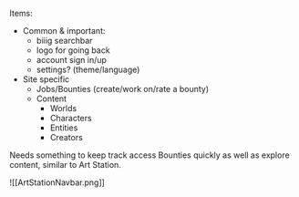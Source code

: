 Items:
- Common & important:
	- biiig searchbar
	- logo for going back
	- account sign in/up
	- settings? (theme/language)
- Site specific
	- Jobs/Bounties (create/work on/rate a bounty)
	- Content
		- Worlds
		- Characters
		- Entities
		- Creators

Needs something to keep track access Bounties quickly as well as explore content, similar to Art Station.

![[ArtStationNavbar.png]]
